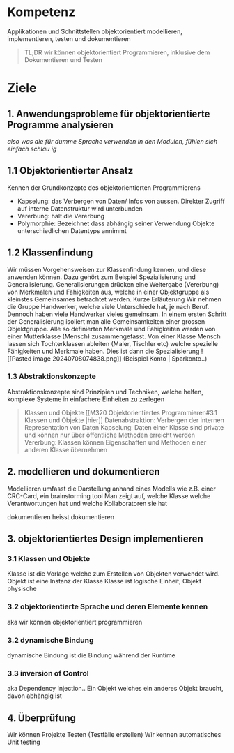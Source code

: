 # Kompetenz
Applikationen und Schnittstellen objektorientiert modellieren, implementieren, testen und dokumentieren

>TL;DR wir können objektorientiert Programmieren, inklusive dem Dokumentieren und Testen

# Ziele

## 1. Anwendungsprobleme für objektorientierte Programme analysieren
_also was die für dumme Sprache verwenden in den Modulen, fühlen sich einfach schlau ig_

## 1.1 Objektorientierter Ansatz

Kennen der Grundkonzepte des objektorientierten Programmierens 
- Kapselung: das Verbergen von Daten/ Infos von aussen. Direkter Zugriff auf interne Datenstruktur wird unterbunden
- Vererbung: halt die Vererbung 
- Polymorphie: Bezeichnet dass abhängig seiner Verwendung Objekte unterschiedlichen Datentyps annimmt

## 1.2 Klassenfindung

Wir müssen Vorgehensweisen zur Klassenfindung kennen, und diese anwenden können. Dazu gehört zum Beispiel Spezialisierung und Generalisierung.
Generalisierungen drücken eine Weitergabe (Vererbung) von Merkmalen und Fähigkeiten aus, welche in einer Objektgruppe als kleinstes Gemeinsames betrachtet werden.
Kurze Erläuterung
	Wir nehmen die Gruppe Handwerker, welche viele Unterschiede hat, je nach Beruf. Dennoch haben viele Handwerker vieles gemeinsam. 
	In einem ersten Schritt der Generalisierung isoliert man alle Gemeinsamkeiten einer grossen Objektgruppe. Alle so definierten Merkmale und Fähigkeiten werden von einer Mutterklasse (Mensch) zusammengefasst.
	Von einer Klasse Mensch lassen sich Tochterklassen ableiten (Maler, Tischler etc) welche spezielle Fähigkeiten und Merkmale haben. Dies ist dann die Spezialisierung
![[Pasted image 20240708074838.png]]
(Beispiel Konto | Sparkonto..)

### 1.3 Abstraktionskonzepte

Abstraktionskonzepte sind Prinzipien und Techniken, welche helfen, komplexe Systeme in einfachere Einheiten zu zerlegen

> Klassen und Objekte [[M320 Objektorientiertes Programmieren#3.1 Klassen und Objekte |hier]]
> Datenabstraktion: Verbergen der internen Representation von Daten
> Kapselung: Daten einer Klasse sind private und können nur über öffentliche Methoden erreicht werden
> Vererbung: Klassen können Eigenschaften und Methoden einer anderen Klasse übernehmen 


## 2. modellieren und dokumentieren

Modellieren umfasst die Darstellung anhand eines Modells wie z.B. einer CRC-Card, ein brainstorming tool
Man zeigt auf, welche Klasse welche Verantwortungen hat und welche Kollaboratoren sie hat

dokumentieren heisst dokumentieren

## 3. objektorientiertes Design implementieren

### 3.1 Klassen und Objekte
Klasse ist die Vorlage welche zum Erstellen von Objekten verwendet wird. Objekt ist eine Instanz der Klasse
Klasse ist logische Einheit, Objekt physische

### 3.2 objektorientierte Sprache und deren Elemente kennen
aka wir können objektorientiert programmieren

### 3.2 dynamische Bindung
dynamische Bindung ist die Bindung während der Runtime

### 3.3 inversion of Control
aka Dependency Injection..
Ein Objekt welches ein anderes Objekt braucht, davon abhängig ist

## 4. Überprüfung
Wir können Projekte Testen (Testfälle erstellen)
Wir kennen automatisches Unit testing